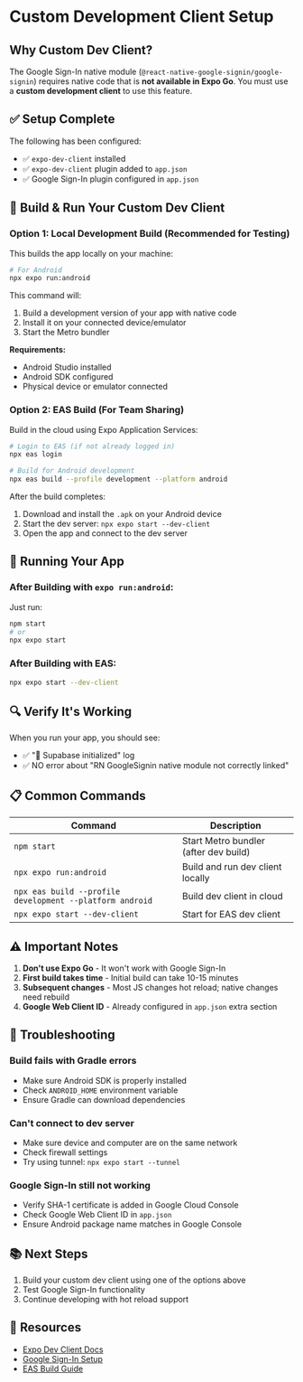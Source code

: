 # Custom Development Client Setup

## Why Custom Dev Client?

The Google Sign-In native module (`@react-native-google-signin/google-signin`) requires native code that is **not available in Expo Go**. You must use a **custom development client** to use this feature.

## ✅ Setup Complete

The following has been configured:
- ✅ `expo-dev-client` installed
- ✅ `expo-dev-client` plugin added to `app.json`
- ✅ Google Sign-In plugin configured in `app.json`

## 🚀 Build & Run Your Custom Dev Client

### Option 1: Local Development Build (Recommended for Testing)

This builds the app locally on your machine:

```bash
# For Android
npx expo run:android
```

This command will:
1. Build a development version of your app with native code
2. Install it on your connected device/emulator
3. Start the Metro bundler

**Requirements:**
- Android Studio installed
- Android SDK configured
- Physical device or emulator connected

### Option 2: EAS Build (For Team Sharing)

Build in the cloud using Expo Application Services:

```bash
# Login to EAS (if not already logged in)
npx eas login

# Build for Android development
npx eas build --profile development --platform android
```

After the build completes:
1. Download and install the `.apk` on your Android device
2. Start the dev server: `npx expo start --dev-client`
3. Open the app and connect to the dev server

## 📱 Running Your App

### After Building with `expo run:android`:
Just run:
```bash
npm start
# or
npx expo start
```

### After Building with EAS:
```bash
npx expo start --dev-client
```

## 🔍 Verify It's Working

When you run your app, you should see:
- ✅ "🚀 Supabase initialized" log
- ✅ NO error about "RN GoogleSignin native module not correctly linked"

## 📋 Common Commands

| Command | Description |
|---------|-------------|
| `npm start` | Start Metro bundler (after dev build) |
| `npx expo run:android` | Build and run dev client locally |
| `npx eas build --profile development --platform android` | Build dev client in cloud |
| `npx expo start --dev-client` | Start for EAS dev client |

## ⚠️ Important Notes

1. **Don't use Expo Go** - It won't work with Google Sign-In
2. **First build takes time** - Initial build can take 10-15 minutes
3. **Subsequent changes** - Most JS changes hot reload; native changes need rebuild
4. **Google Web Client ID** - Already configured in `app.json` extra section

## 🔧 Troubleshooting

### Build fails with Gradle errors
- Make sure Android SDK is properly installed
- Check `ANDROID_HOME` environment variable
- Ensure Gradle can download dependencies

### Can't connect to dev server
- Make sure device and computer are on the same network
- Check firewall settings
- Try using tunnel: `npx expo start --tunnel`

### Google Sign-In still not working
- Verify SHA-1 certificate is added in Google Cloud Console
- Check Google Web Client ID in `app.json`
- Ensure Android package name matches in Google Console

## 📚 Next Steps

1. Build your custom dev client using one of the options above
2. Test Google Sign-In functionality
3. Continue developing with hot reload support

## 🔗 Resources

- [Expo Dev Client Docs](https://docs.expo.dev/develop/development-builds/introduction/)
- [Google Sign-In Setup](./GOOGLE_SIGNIN_SETUP.md)
- [EAS Build Guide](https://docs.expo.dev/build/introduction/)
